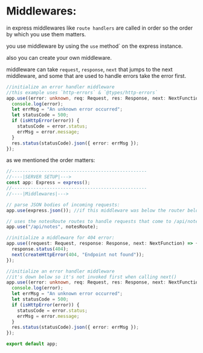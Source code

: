 # Middlewares:

in express middlewares like `route handlers` are called in order so the order by which you use them matters.

you use middleware by using the `use` method` on the express instance.

also you can create your own middleware.

middleware can take `request`, `response`, `next` that jumps to the next middleware, and some that are used to handle errors take the error first.

```typescript
//initialize an error handler middleware
//this example uses `http-errors` & `@types/http-errors`
app.use((error: unknown, req: Request, res: Response, next: NextFunction) => {
  console.log(error);
  let errMsg = "An unknown error occurred";
  let statusCode = 500;
  if (isHttpError(error)) {
    statusCode = error.status;
    errMsg = error.message;
  }
  res.status(statusCode).json({ error: errMsg });
});
```

as we mentioned the order matters:

```typescript
//--------------------------------------------------
//----|SERVER SETUP|--->
const app: Express = express();
//--------------------------------------------------
//----|Middlewares|--->

// parse JSON bodies of incoming requests:
app.use(express.json()); //if this middleware was below the router below, that router won't be able to access the body of the request

// uses the notesRoute routes to handle requests that come to /api/notes
app.use("/api/notes", notesRoute);

//initialize a middleware for 404 error:
app.use((request: Request, response: Response, next: NextFunction) => {
  response.status(404);
  next(createHttpError(404, "Endpoint not found"));
});

//initialize an error handler middleware
//it's down below so it's not invoked first when calling next()
app.use((error: unknown, req: Request, res: Response, next: NextFunction) => {
  console.log(error);
  let errMsg = "An unknown error occurred";
  let statusCode = 500;
  if (isHttpError(error)) {
    statusCode = error.status;
    errMsg = error.message;
  }
  res.status(statusCode).json({ error: errMsg });
});

export default app;

```
